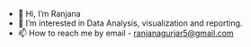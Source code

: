 - 👋 Hi, I’m Ranjana
- 👀 I’m interested in Data Analysis, visualization and reporting.
- 📫 How to reach me by email - ranjanagurjar5@gmail.com

<!---
Ranjana05b/Ranjana05b is a ✨ special ✨ repository because its `README.md` (this file) appears on your GitHub profile.
You can click the Preview link to take a look at your changes.
--->
